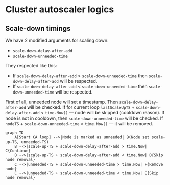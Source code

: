 # Cluster autoscaler logics

## Scale-down timings

We have 2 modified arguments for scaling down:
- `scale-down-delay-after-add`
- `scale-down-unneeded-time`

They respected like this:
- If `scale-down-delay-after-add` > `scale-down-unneeded-time` then `scale-down-delay-after-add` will be respected.
- If `scale-down-delay-after-add` < `scale-down-unneeded-time` then `scale-down-unneeded-time` will be respected.
  
First of all, unneeded node will set a timestamp.
Then `scale-down-delay-after-add` will be checked. If for current loop `lastScaleUpTS` + `scale-down-delay-after-add` < `time.Now()` — node will be skipped (cooldown reason).
If node is not in cooldown, then `scale-down-unneeded-time` will be checked. If `nodeTS` + `scale-down-unneeded-time` > `time.Now()` — it will be removed.

```mermaid
graph TD
    A[Start CA loop] -->|Node is marked as unneeded| B(Node set scale-up-TS, unneeded-TS)
    B -->|scale-up-TS + scale-down-delay-after-add > time.Now| C{Continue}
    B -->|scale-up-TS + scale-down-delay-after-add < time.Now| D{Skip node removal}
    C -->|unneeded-TS + scale-down-unneeded-time > time.Now| F{Remove node}
    C -->|unneeded-TS + scale-down-unneeded-time < time.Now| E{Skip node removal}
```
